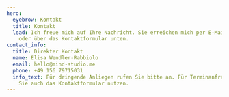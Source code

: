 ```yaml
---
hero:
  eyebrow: Kontakt
  title: Kontakt
  lead: Ich freue mich auf Ihre Nachricht. Sie erreichen mich per E-Mail, Telefon
    oder über das Kontaktformular unten.
contact_info:
  title: Direkter Kontakt
  name: Elisa Wendler-Rabbiolo
  email: hello@mind-studio.me
  phone: +49 156 79715031
  info_text: Für dringende Anliegen rufen Sie bitte an. Für Terminanfragen können
    Sie auch das Kontaktformular nutzen.
---
```

